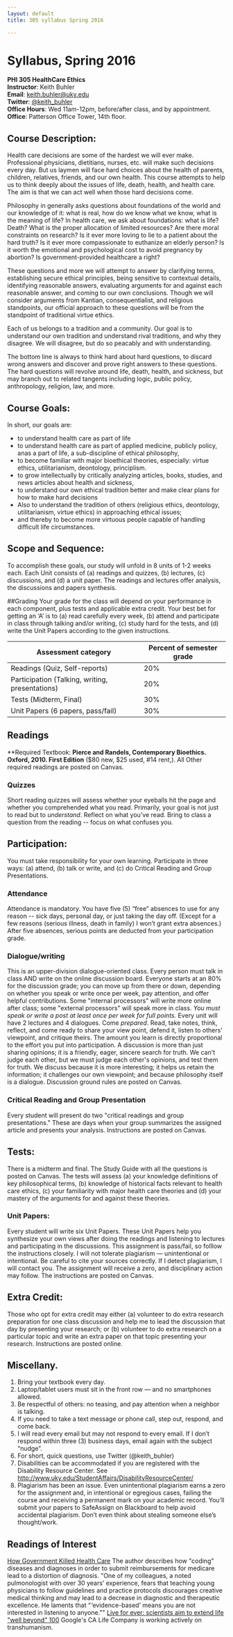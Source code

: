 ```yaml
--- 
layout: default
title: 305 syllabus Spring 2016

---
```


# Syllabus, Spring 2016 #
**PHI 305 HealthCare Ethics**  
**Instructor**: Keith Buhler  
**Email**: [keith.buhler@uky.edu](emailto:keith.buhler@uky.edu)  
**Twitter**: [@keith_buhler](http://www.twitter.com/keith_buhler)    
**Office Hours**: Wed 11am-12pm, before/after class, and by appointment.   
**Office**: Patterson Office Tower, 14th floor.   

## Course Description:  
Health care decisions are some of the hardest we will ever make. Professional physicians, dietitians, nurses, etc. will make such decisions every day. But us laymen will face hard choices about the health of parents, children, relatives, friends, and our own health. This course attempts to help us to think deeply about the issues of life, death, health, and health care. The aim is that we can act well when those hard decisions come. 

Philosophy in generally asks questions about foundations of the world and our knowledge of it: what is real, how do we know what we know, what is the meaning of life? In health care, we ask about foundations: what is life? Death? What is the proper allocation of limited resources? Are there moral constraints on research? Is it ever more loving to lie to a patient about the hard truth? Is it ever more compassionate to euthanize an elderly person? Is it worth the emotional and psychological cost to avoid pregnancy by abortion? Is government-provided healthcare a right? 

These questions and more we will attempt to answer by clarifying terms, establishing secure ethical principles, being sensitive to contextual details, identifying reasonable answers, evaluating arguments for and against each reasonable answer, and coming to our own conclusions. Though we will consider arguments from Kantian, consequentialist, and religious standpoints, our official approach to these questions will be from the standpoint of traditional virtue ethics.

Each of us belongs to a tradition and a community. Our goal is to understand our own tradition and understand rival traditions, and why they disagree. We will disagree, but do so peacably and with understanding. 

The bottom line is always to think hard about hard questions, to discard wrong answers and discover and prove right answers to these questions. The hard questions will revolve around life, death, health, and sickness, but may branch out to related tangents including logic, public policy, anthropology, religion, law, and more. 

## Course Goals: 
In short, our goals are:

* to understand health care as part of life
* to understand health care as part of applied medicine, publicly policy, anas a part of life, a sub-discipline of ethical philosophy,
* to become familiar with major bioethical theories, especially: virtue ethics, utilitarianism, deontology, principlism.
* to grow intellectually by critically analyzing articles, books, studies, and news articles about health and sickness, 
* to understand our own ethical tradition better and make clear plans for how to make hard decisions
* Also to understand the tradition of others (religious ethics, deontology, utilitarianism, virtue ethics) in approaching ethical issues;
* and thereby to become more virtuous people capable of handling difficult life circumstances.

## Scope and Sequence:
To accomplish these goals, our study will unfold in 8 units of 1-2 weeks each. Each Unit consists of (a) readings and quizzes, (b) lectures, (c) discussions, and (d) a unit paper. The readings and lectures offer analysis, the discussions and papers synthesis. 

##Grading
Your grade for the class will depend on your performance in each component, plus tests and applicable extra credit. Your best bet for getting an ‘A’ is to (a) read carefully every week, (b) attend and participate in class through talking and/or writing, (c) study hard for the tests, and (d) write the Unit Papers according to the given instructions.


|  Assessment category  |  Percent of semester grade |
| ------------------- | ------------------- |
| Readings (Quiz, Self-reports) |         20%   |  
| Participation (Talking, writing, presentations) |   20% |
| Tests (Midterm, Final)         |  30% |
| Unit Papers (6 papers, pass/fail) |  30% |


## Readings

**Required Textbook: **Pierce and Randels, Contemporary Bioethics. Oxford, 2010. First Edition** ($80 new, $25 used, #14 rent,). All Other required readings are posted on Canvas. 

### Quizzes ###
Short reading quizzes will assess whether your eyeballs hit the page and whether you comprehended what you read. Primarily, your goal is not just to read but to *understand*. Reflect on what you’ve read. Bring to class a question from the reading -- focus on what confuses you.

## Participation: ##
You must take responsibility for your own learning. Participate in three ways: (a) attend, (b) talk or write, and (c) do Critical Reading and Group Presentations. 

### Attendance
Attendance is mandatory. You have five (5) “free” absences to use for any reason -- sick days, personal day, or just taking the day off. (Except for a few reasons (serious illness, death in family) I won’t grant extra absences.) After five absences, serious points are deducted from your participation grade. 

### Dialogue/writing
This is an upper-division dialogue-oriented class. Every person must talk in class AND write on the online discussion board. Everyone starts at an 80% for the discussion grade; you can move up from there or down, depending on whether you speak or write once per week, pay attention, and offer helpful contributions. Some "internal processors" will write more online after class; some "external processors" will speak more in class. *You must speak or write a post at least once per week for full points.* Every unit will have 2 lectures and 4 dialogues. Come *prepared*. Read, take notes, think, reflect, and come ready to share your view point, defend it, listen to others' viewpoint, and critique theirs. The amount you learn is directly proportional to the effort you put into participation.  A discussion is more than just sharing opinions; it is a friendly, eager, sincere search for truth. We can't judge each other, but we must judge each other's opinions, and test them for truth. We discuss because it is more interesting; it helps us retain the information; it challenges our own viewpoint; and because philosophy itself is a dialogue. Discussion ground rules are posted on Canvas. 

### Critical Reading and Group Presentation
Every student will present do two "critical readings and group presentations." These are days when your group summarizes the assigned article and presents your analysis. Instructions are posted on Canvas. 


## Tests: 
There is a midterm and final. The Study Guide with all the questions is posted on Canvas. The tests will assess (a) your knowledge definitions of key philosophical terms, (b) knowledge of historical facts relevant to health care ethics, (c) your familiarity with major health care theories and (d) your mastery of the arguments for and against these theories.

### Unit Papers:  ###
Every student will write six Unit Papers. These Unit Papers help you synthesize your own views after doing the readings and listening to lectures and participating in the discussions. This assignment is pass/fail, so folllow the instructions closely. I will not tolerate plagiarism — unintentional or intentional. Be careful to cite your sources correctly. If I detect plagiarism, I will contact you. The assignment will receive a zero, and disciplinary action may follow. The instructions are posted on Canvas. 


## Extra Credit: 
Those who opt for extra credit may either (a) volunteer to do extra research preparation for one class discussion and help me to lead the discussion that day by presenting your research; or (b) volunteer to do extra research on a particular topic and write an extra paper on that topic presenting your research. Instructions are posted online. 


## Miscellany. 
1. Bring your textbook every day. 
2. Laptop/tablet users must sit in the front row — and no smartphones allowed. 
3. Be respectful of others: no teasing, and pay attention when a neighbor is talking. 
4. If you need to take a text message or phone call, step out, respond, and come back. 
5. I will read every email but may not respond to every email. If I don’t respond within three (3) business days, email again with the subject “nudge”.
6. For short, quick questions, use Twitter (@keith_buhler)
7. Disabilities can be accommodated if you are registered with the Disability Resource Center. See http://www.uky.edu/StudentAffairs/DisabilityResourceCenter/
8. Plagiarism has been an issue. Even unintentional plagiarism earns a zero for the assignment and, in intentional or egregious cases, failing the course and receiving a permanent mark on your academic record. You’ll submit your papers to SafeAssign on Blackboard to help avoid accidental plagiarism. Don’t even think about stealing someone else’s thought/work. 





## Readings of Interest ##

[How Government Killed Health Care](http://www.cato.org/publications/commentary/how-government-killed-medical-profession) The author describes how "coding" diseases and diagnoses  in order to submit reimbursements for medicare lead to a distortion of diagnosis. "One of my colleagues, a noted pulmonologist with over 30 years’ experience, fears that teaching young physicians to follow guidelines and practice protocols discourages creative medical thinking and may lead to a decrease in diagnostic and therapeutic excellence. He laments that “ ‘evidence-based’ means you are not interested in listening to anyone.""
[Live for ever: scientists aim to extend life "well beyond" 100](http://www.theguardian.com/science/2015/jan/11/-sp-live-forever-extend-life-calico-google-longevity) Google's CA Life Company is working actively on transhumanism.